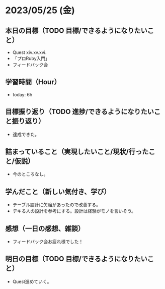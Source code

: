 # 2023/05/25 (金)

## 本日の目標（TODO 目標/できるようになりたいこと）

- Quest xiv.xv.xvi.
- 「プロRuby入門」
- フィードバック会

## 学習時間（Hour）

- today: 6h

## 目標振り返り（TODO 進捗/できるようになりたいこと振り返り）

- 達成できた。

## 詰まっていること（実現したいこと/現状/行ったこと/仮説）

- 今のところなし。

## 学んだこと（新しい気付き、学び）

- テーブル設計に欠陥があったので改善する。
- デキる人の設計を参考にする。設計は経験がモノを言いそう。

## 感想（一日の感想、雑談）

- フィードバック会お疲れ様でした！

## 明日の目標（TODO 目標/できるようになりたいこと）

- Quest進めていく。
